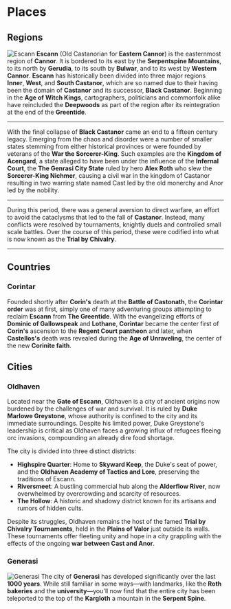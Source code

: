 # Places
## Regions
![Escann](images/Escann_Map.webp)
**Escann** (Old Castanorian for **Eastern Cannor**) is the easternmost region of **Cannor**. It is bordered to its east by the **Serpentspine Mountains**, to its north by **Gerudia**, to its south by **Bulwar**, 
and to its west by **Western Cannor**. **Escann** has historically been divided into three major regions **Inner**, **West**, and **South Castanor**, which are so named due to their having been the domain of **Castanor** and its successor, **Black Castanor**. 
Beginning in the **Age of Witch Kings**, cartographers, politicians and commonfolk alike have reincluded the **Deepwoods** as part of the region after its reintegration at the end of the **Greentide**.

---

With the final collapse of **Black Castanor** came an end to a fifteen century legacy. Emerging from the chaos and disorder were a number of smaller states stemming from either historical provinces or were founded by veterans of the **War the Sorcerer-King**. 
Such examples are the **Kingdom of Acengard**, a state alleged to have been under the influence of the **Infernal Court**, the **The Genrasi City State** ruled by hero **Alex Roth** who slew the **Sorcerer-King Nichmer**, causing a civil war in the kingdom of Castanor resulting in two warring state named Cast led by the old monerchy and Anor led by the nobility.

---

During this period, there was a general aversion to direct warfare, an effort to avoid the cataclysms that led to the fall of **Castanor**. Instead, many conflicts were resolved by tournaments, knightly duels and controlled small scale battles. Over the course of this period,
these were codified into what is now known as the **Trial by Chivalry**.

---

## Countries
### **Corintar**

Founded shortly after **Corin's** death at the **Battle of Castonath**, the **Corintar order** was at first, simply one of many adventuring groups attempting to reclaim **Escann** from **The Greentide**.
With the evangelizing efforts of **Dominic of Gallowspeak** and **Lothane**, **Corintar** became the center first of **Corin's** ascension to the **Regent Court pantheon** and later, 
when **Castellos's** death was revealed during the **Age of Unraveling**, the center of the new **Corinite faith**.

## Cities

### **Oldhaven**

Located near the **Gate of Escann**, Oldhaven is a city of ancient origins now burdened by the challenges of war and survival. It is ruled by **Duke Marlowe Greystone**, whose authority is confined to the city and its immediate surroundings. Despite his limited power, Duke Greystone's leadership is critical as Oldhaven faces a growing influx of refugees fleeing orc invasions, compounding an already dire food shortage.

The city is divided into three distinct districts:

- **Highspire Quarter**: Home to **Skyward Keep**, the Duke's seat of power, and the **Oldhaven Academy of Tactics and Lore**, preserving the traditions of Escann.
- **Riversmeet**: A bustling commercial hub along the **Alderflow River**, now overwhelmed by overcrowding and scarcity of resources.
- **The Hollow**: A historic and shadowy district known for its artisans and rumors of hidden cults.

Despite its struggles, Oldhaven remains the host of the famed **Trial by Chivalry Tournaments**, held in the **Plains of Valor** just outside its walls. These tournaments offer fleeting unity and hope in a city grappling with the effects of the ongoing **war between Cast and Anor**.


### **Generasi**
![Generasi](images/genrasi.webp)
The city of **Generasi** has developed significantly over the last **1000 years**. While still familiar in some ways—with landmarks,
like the **Roth bakeries** and the **university**—you'll now find that the entire city has been teleported to the top of the **Kargloth** a mountain in the **Serpent Spine**.